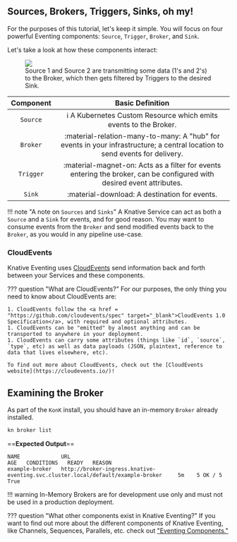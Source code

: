 ## Sources, Brokers, Triggers, Sinks, oh my!
For the purposes of this tutorial, let's keep it simple. You will focus on four powerful Eventing components: `Source`, `Trigger`, `Broker`, and `Sink`.

Let's take a look at how these components interact:
<figure>
  <img src="https://user-images.githubusercontent.com/16281246/116248768-1fe56080-a73a-11eb-9a85-8bdccb82d16c.png" draggable="false">
  <figcaption> Source 1 and Source 2 are transmitting some data (1's and 2's) to the Broker, which then gets filtered by Triggers to the desired Sink.</figcaption>
</figure>

| Component      | Basic Definition                          |
| :---------: | :----------------------------------: |
| `Source`       | :information_source:  A Kubernetes Custom Resource which emits events to the Broker. |
| `Broker`       | :material-relation-many-to-many: A "hub" for events in your infrastructure; a central location to send events for delivery. |
| `Trigger`    | :material-magnet-on: Acts as a filter for events entering the broker, can be configured with desired event attributes. |
| `Sink`    | :material-download:  A destination for events. |

!!! note "A note on `Sources` and `Sinks`"
    A Knative Service can act as both a `Source` and a `Sink` for events, and for good reason. You may want to consume events from the `Broker` and send modified events back to the `Broker`, as you would in any pipeline use-case.

### CloudEvents
Knative Eventing uses <a href="https://github.com/cloudevents/spec/blob/master/primer.md" target="blank_">CloudEvents</a> send information back and forth between your Services and these components.

??? question "What are CloudEvents?"
    For our purposes, the only thing you need to know about CloudEvents are:

    1. CloudEvents follow the <a href = "https://github.com/cloudevents/spec" target="_blank">CloudEvents 1.0 Specification</a>, with required and optional attributes.
    1. CloudEvents can be "emitted" by almost anything and can be transported to anywhere in your deployment.  
    1. CloudEvents can carry some attributes (things like `id`, `source`, `type`, etc) as well as data payloads (JSON, plaintext, reference to data that lives elsewhere, etc).

    To find out more about CloudEvents, check out the [CloudEvents website](https://cloudevents.io/)!


## Examining the Broker
As part of the `KonK` install, you should have an in-memory `Broker` already installed.
```bash
kn broker list
```

==**Expected Output**==
```{ .bash .no-copy }
NAME             URL                                                                                AGE   CONDITIONS   READY   REASON
example-broker   http://broker-ingress.knative-eventing.svc.cluster.local/default/example-broker     5m    5 OK / 5     True    
```
!!! warning
    In-Memory Brokers are for development use only and must not be used in a production deployment.


??? question "What other components exist in Knative Eventing?"
    If you want to find out more about the different components of Knative Eventing, like Channels, Sequences, Parallels, etc. check out <a href="../eventing/README.md" target="blank_">"Eventing Components."</a>
